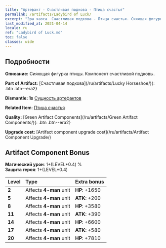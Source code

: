 ```yaml
---
title: "Артефакт - Счастливая подкова - Птица счастья"
permalink: /artifacts/Ladybird of Luck/
excerpt: "Эра хаоса  Счастливая подкова - Птица счастья. Сияющая фигурка птицы. Компонент счастливой подковы."
last_modified_at: 2021-04-14
locale: ru
ref: "Ladybird of Luck.md"
toc: false
classes: wide
---
```




## Подробности

 **Описание:** Сияющая фигурка птицы. Компонент счастливой подковы.

 **Part of Artifact:** [Счастливая подкова](/ru/artifacts/Lucky Horseshoe/){: .btn .btn--era2}

 **Dismantle: 1x** [Сущность артефактов](/ru/Items/con_905/)

 **Related Item**: [Птица счастья](/ru/Items/art_111/)

 **Quality:** [Green Artifact Components](/ru/artifacts/Green Artifact Components/){: .btn .btn--era2}

 **Upgrade cost:** [Artifact component upgrade cost](/ru/artifacts/Artifact Component Upgrade/)

## Artifact Component Bonus

  **Магический урон**: 1+(LEVEL\*0.4) %<br/>**Защита героя**: 1+(LEVEL\*0.4)

  |  Level  | Type |    Extra bonus  | 
  |:--------|:-----|:----------------| 
  | **2** | Affects **4-man** unit | **HP**: +1650 | 
  | **5** | Affects **4-man** unit | **ATK**: +200 | 
  | **8** | Affects **4-man** unit | **HP**: +3580 | 
  | **11** | Affects **4-man** unit | **ATK**: +390 | 
  | **14** | Affects **4-man** unit | **HP**: +6600 | 
  | **17** | Affects **4-man** unit | **ATK**: +580 | 
  | **20** | Affects **4-man** unit | **HP**: +7810 | 

